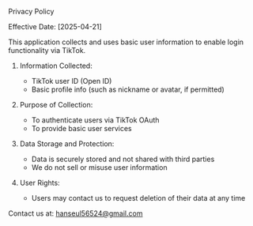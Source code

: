 Privacy Policy

Effective Date: [2025-04-21]

This application collects and uses basic user information to enable login functionality via TikTok. 

1. Information Collected:
   - TikTok user ID (Open ID)
   - Basic profile info (such as nickname or avatar, if permitted)

2. Purpose of Collection:
   - To authenticate users via TikTok OAuth
   - To provide basic user services

3. Data Storage and Protection:
   - Data is securely stored and not shared with third parties
   - We do not sell or misuse user information

4. User Rights:
   - Users may contact us to request deletion of their data at any time

Contact us at: hanseul56524@gmail.com
